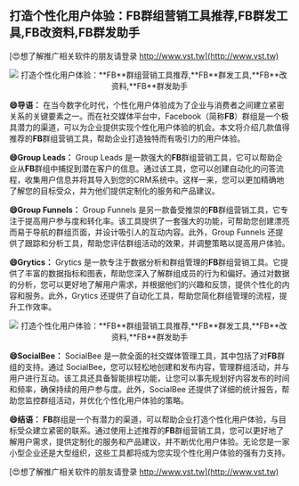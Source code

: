 ## **打造个性化用户体验：**FB**群组营销工具推荐,**FB**群发工具,**FB**改资料,**FB**群发助手**

[😍想了解推广相关软件的朋友请登录 http://www.vst.tw](http://www.vst.tw)

 <center><img src="https://vst.tw/MP4/tuiguang/png/0.png" alt="打造个性化用户体验：**FB**群组营销工具推荐,**FB**群发工具,**FB**改资料,**FB**群发助手"></center>

**😄导语：**
在当今数字化时代，个性化用户体验成为了企业与消费者之间建立紧密关系的关键要素之一。而在社交媒体平台中，Facebook（简称**FB**）群组是一个极具潜力的渠道，可以为企业提供实现个性化用户体验的机会。本文将介绍几款值得推荐的**FB**群组营销工具，帮助企业打造独特而有吸引力的用户体验。

**😄Group Leads：**
Group Leads 是一款强大的**FB**群组营销工具，它可以帮助企业从**FB**群组中捕捉到潜在客户的信息。通过该工具，您可以创建自动化的问答流程，收集用户信息并将其导入到您的CRM系统中。这样一来，您可以更加精确地了解您的目标受众，并为他们提供定制化的服务和产品建议。

**😄Group Funnels：**
Group Funnels 是另一款备受推崇的**FB**群组营销工具，它专注于提高用户参与度和转化率。该工具提供了一套强大的功能，可帮助您创建漂亮而易于导航的群组页面，并设计吸引人的互动内容。此外，Group Funnels 还提供了跟踪和分析工具，帮助您评估群组活动的效果，并调整策略以提高用户体验。

**😄Grytics：**
Grytics 是一款专注于数据分析和群组管理的**FB**群组营销工具。它提供了丰富的数据指标和图表，帮助您深入了解群组成员的行为和偏好。通过对数据的分析，您可以更好地了解用户需求，并根据他们的兴趣和反馈，提供个性化的内容和服务。此外，Grytics 还提供了自动化工具，帮助您简化群组管理的流程，提升工作效率。

 <center><img src="https://vst.tw/MP4/tuiguang/png/1.png" alt="打造个性化用户体验：**FB**群组营销工具推荐,**FB**群发工具,**FB**改资料,**FB**群发助手"></center>

**😄SocialBee：**
SocialBee 是一款全面的社交媒体管理工具，其中包括了对**FB**群组的支持。通过 SocialBee，您可以轻松地创建和发布内容，管理群组活动，并与用户进行互动。该工具还具备智能排程功能，让您可以事先规划好内容发布的时间和频率，确保持续的用户参与度。此外，SocialBee 还提供了详细的统计报告，帮助您监控群组活动，并优化个性化用户体验的策略。

**😄结语：**
**FB**群组是一个有潜力的渠道，可以帮助企业打造个性化用户体验，与目标受众建立紧密的联系。通过使用上述推荐的**FB**群组营销工具，您可以更好地了解用户需求，提供定制化的服务和产品建议，并不断优化用户体验。无论您是一家小型企业还是大型组织，这些工具都将成为您实现个性化用户体验的强有力支持。

[😍想了解推广相关软件的朋友请登录 http://www.vst.tw](http://www.vst.tw)



